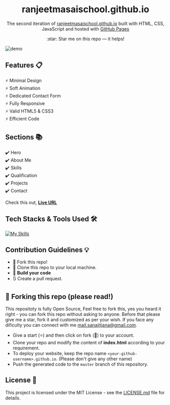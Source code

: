 <div align="center">
  <a href="https://ranjeetmasaischool.github.io" target="_blank">  
  </a>
</div>
<h1 align="center">
  ranjeetmasaischool.github.io 
</h1>
<p align="center">
  The second iteration of <a href="https://ranjeetmasaischool.github.io" target="_blank">ranjeetmasaischool.github.io</a> built with HTML, CSS, JavaScript and hosted with <a href="https://pages.github.com/" target="_blank">GitHub Pages</a>
</p>

<!-- website version -->
<!-- <p align="center">
  Previous versions:
  <a href="https://ranjeetmasaischool.github.io" target="_blank">v1</a>
</p> -->

<p align="center">
  :star: Star me on this repo — it helps!
</p>

<!-- hero screenshot -->
![demo](https://user-images.githubusercontent.com/76105799/190883603-c888ebc3-9ef6-44d2-a8f1-0ed67bb5e4f5.png)

## Features 📋
⚡️ Minimal Design\
⚡️ Soft Animation\
⚡️ Dedicated Contact Form\
⚡️ Fully Responsive\
⚡️ Valid HTML5 & CSS3\
⚡️ Efficient Code

## Sections 📚
✔️ Hero\
✔️ About Me\
✔️ Skills\
✔️ Qualification\
✔️ Projects\
✔️ Contact

Check this out, **[Live URL](https://ranjeetmasaischool.github.io/)**

## Tech Stacks & Tools Used 🛠️
[![My Skills](https://skills.thijs.gg/icons?i=html,css,javascript,git,github,vscode&theme=light)](#)

## Contribution Guidelines 💡

- 🍴 Fork this repo!
- 👯 Clone this repo to your local machine.
- 🔨 **Build your code**
- 🔃 Create a pull request.

## 🚨 Forking this repo (please read!)

This repositoty is fully Open Source, Feel free to fork this, yes you heard it right - you can fork this repo without asking to anyone. Before that please give me a star, fork it and customized as per your wish. If you face any dificulty you can connect with me <a href="mailto:mail.sanajitjana@gmail.com">mail.sanajitjana@gmail.com</a>.

- Give a start (:star:) and then click on fork (:fork_and_knife:) to your account.
- Clone your repo and modify the content of <b>index.html</b> according to your requirement.
- To deploy your website, keep the repo name `<your-github-username>.github.io`. (Please don't give any other name)
- Push the generated code to the `master` branch of this repository.

## License 📄
This project is licensed under the MIT License - see the [LICENSE.md](./LICENSE) file for details.

